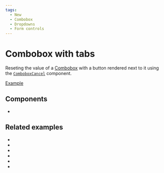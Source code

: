```yaml
---
tags:
  - New
  - Combobox
  - Dropdowns
  - Form controls
---
```


# Combobox with tabs

<div data-description>

Reseting the value of a [Combobox](/components/combobox) with a button rendered next to it using the [`ComboboxCancel`](/reference/combobox-cancel) component.

</div>

<div data-tags></div>

<a href="./index.tsx" data-playground>Example</a>

## Components

<div data-cards="components">

- [](/components/combobox)

</div>

## Related examples

<div data-cards="examples">

- [](/examples/combobox-filtering-integrated)
- [](/examples/combobox-group)
- [](/examples/combobox-disclosure)
- [](/examples/combobox-links)
- [](/examples/combobox-multiple)
- [](/examples/combobox-animated)

</div>
